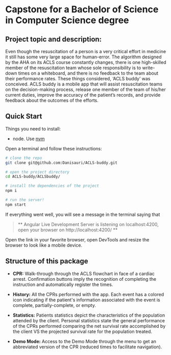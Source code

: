 # Capstone for a Bachelor of Science in Computer Science degree

## Project topic and description:

Even though the resuscitation of a person is a very critical effort in medicine it still has some very large space for human-error. The algorithm designed by the AHA on its ACLS course constantly changes, there is one high-skilled member of the resuscitation team whose sole responsibility is to write-down times on a whiteboard, and there is no feedback to the team about their performance rates. These things considered, ‘ACLS buddy’ was conceived. ACLS buddy is a mobile app that will assist resuscitation teams on the decision-making process, release one member of the team of his/her current duties, improve the accuracy of the patient’s records, and provide feedback about the outcomes of the efforts.

## Quick Start

Things you need to install:
- node. Use [nvm](https://github.com/nvm-sh/nvm)

Open a terminal and follow these instructions:

```sh
# clone the repo
git clone git@github.com:Danisauri/ACLS-buddy.git

# open the project directory
cd ACLS-buddy/ACLSbuddy/

# install the dependencies of the project
npm i

# run the server!
npm start
```

If everything went well, you will see a message in the terminal saying that
> ** Angular Live Development Server is listening on localhost:4200, open your browser on http://localhost:4200/ **

Open the link in your favorite browser, open DevTools and resize the browser to look like a mobile device.

## Structure of this package

- **CPR:** Walk-through through the ACLS flowchart in face of a cardiac arrest. Confirmation buttons imply the recognition of completing the instruction and automatically register the times.

- **History:** All the CPRs performed with the app. Each event has a colored icon indicating if the patient's information associated with the event is complete, partially-complete, or empty.

- **Statistics:** Patients statistics depict the characteristics of the population attended by the client. Personal statistics state the general performance of the CPRs performed comparing the net survival rate accomplished by the client VS the projected survival rate for the population treated. 

- **Demo Mode:** Access to the Demo Mode through the menu to get an abbreviated version of the CPR (reduced times to facilitate navigation).
